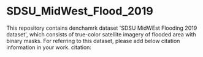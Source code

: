 # SDSU_MidWest_Flood_2019
This repository contains denchamrk dataset 'SDSU MidWEst Flooding 2019 dataset', which consists of true-color satellite imagery of flooded area with binary masks.
For referring to this dataset, please add below citation information in your work.
citation: 
